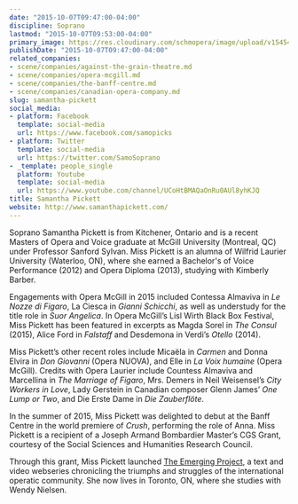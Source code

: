 ```yaml
---
date: "2015-10-07T09:47:00-04:00"
discipline: Soprano
lastmod: "2015-10-07T09:53:00-04:00"
primary_image: https://res.cloudinary.com/schmopera/image/upload/v1545409169/media/webhook-uploads/1444225602778/Sam.jpg.jpg
publishDate: "2015-10-07T09:47:00-04:00"
related_companies:
- scene/companies/against-the-grain-theatre.md
- scene/companies/opera-mcgill.md
- scene/companies/the-banff-centre.md
- scene/companies/canadian-opera-company.md
slug: samantha-pickett
social_media:
- platform: Facebook
  template: social-media
  url: https://www.facebook.com/samopicks
- platform: Twitter
  template: social-media
  url: https://twitter.com/SamoSoprano
- _template: people_single
  platform: Youtube
  template: social-media
  url: https://www.youtube.com/channel/UCoHtBMAQaOnRu0AUl8yhKJQ
title: Samantha Pickett
website: http://www.samanthapickett.com/
---
```


Soprano Samantha Pickett is from Kitchener, Ontario and is a recent Masters of Opera and Voice graduate at McGill University (Montreal, QC) under Professor Sanford Sylvan. Miss Pickett is an alumna of Wilfrid Laurier University (Waterloo, ON), where she earned a Bachelor's of Voice Performance (2012) and Opera Diploma (2013), studying with Kimberly Barber. 

Engagements with Opera McGill in 2015 included Contessa Almaviva in *Le Nozze di Figaro*, La Ciesca in *Gianni Schicchi*, as well as understudy for the title role in *Suor Angelica*. In Opera McGill’s Lisl Wirth Black Box Festival, Miss Pickett has been featured in excerpts as Magda Sorel in *The Consul* (2015), Alice Ford in *Falstaff* and Desdemona in Verdi’s *Otello* (2014). 

Miss Pickett’s other recent roles include Micaëla in *Carmen* and Donna Elvira in *Don Giovanni* (Opera NUOVA), and Elle in *La Voix humaine* (Opera McGill). Credits with Opera Laurier include Countess Almaviva and Marcellina in *The Marriage of Figaro*, Mrs. Demers in Neil Weisensel’s *City Workers in Love*, Lady Gerstein in Canadian composer Glenn James’ *One Lump or Two*, and Die Erste Dame in *Die Zauberflöte*.  

In the summer of 2015, Miss Pickett was delighted to debut at the Banff Centre in the world premiere of *Crush*, performing the role of Anna. Miss Pickett is a recipient of a Joseph Armand Bombardier Master’s CGS Grant, courtesy of the Social Sciences and Humanities Research Council. 

Through this grant, Miss Pickett launched [The Emerging Project](http://www.theemergingproject.com/), a text and video webseries chronicling the triumphs and struggles of the international operatic community. She now lives in Toronto, ON, where she studies with Wendy Nielsen.
